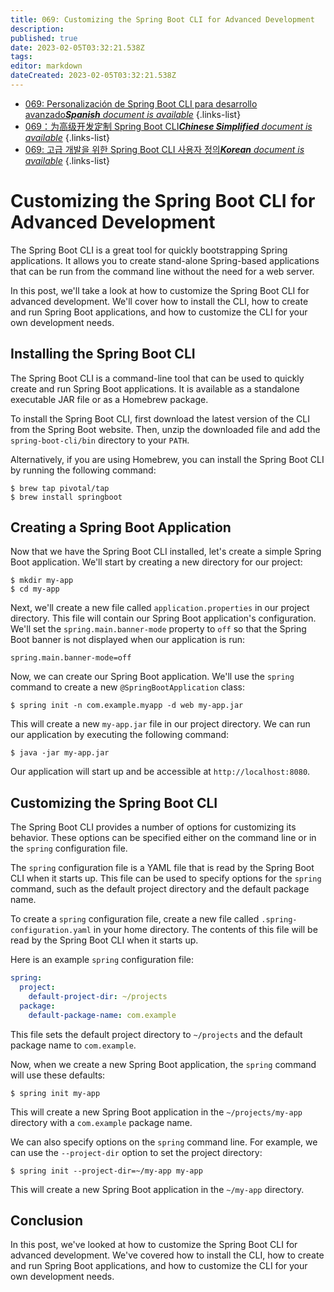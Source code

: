```yaml
---
title: 069: Customizing the Spring Boot CLI for Advanced Development
description: 
published: true
date: 2023-02-05T03:32:21.538Z
tags: 
editor: markdown
dateCreated: 2023-02-05T03:32:21.538Z
---
```


- [069: Personalización de Spring Boot CLI para desarrollo avanzado***Spanish** document is available*](/es/Knowledge-base/Spring-Boot/Learning/069-customizing-the-spring-boot-cli-for-advanced-development)
{.links-list}
- [069：为高级开发定制 Spring Boot CLI***Chinese Simplified** document is available*](/zh/Knowledge-base/Spring-Boot/Learning/069-customizing-the-spring-boot-cli-for-advanced-development)
{.links-list}
- [069: 고급 개발을 위한 Spring Boot CLI 사용자 정의***Korean** document is available*](/ko/Knowledge-base/Spring-Boot/Learning/069-customizing-the-spring-boot-cli-for-advanced-development)
{.links-list}


# Customizing the Spring Boot CLI for Advanced Development

The Spring Boot CLI is a great tool for quickly bootstrapping Spring applications. It allows you to create stand-alone Spring-based applications that can be run from the command line without the need for a web server.

In this post, we'll take a look at how to customize the Spring Boot CLI for advanced development. We'll cover how to install the CLI, how to create and run Spring Boot applications, and how to customize the CLI for your own development needs.

## Installing the Spring Boot CLI

The Spring Boot CLI is a command-line tool that can be used to quickly create and run Spring Boot applications. It is available as a standalone executable JAR file or as a Homebrew package.

To install the Spring Boot CLI, first download the latest version of the CLI from the Spring Boot website. Then, unzip the downloaded file and add the `spring-boot-cli/bin` directory to your `PATH`.

Alternatively, if you are using Homebrew, you can install the Spring Boot CLI by running the following command:

```
$ brew tap pivotal/tap
$ brew install springboot
```

## Creating a Spring Boot Application

Now that we have the Spring Boot CLI installed, let's create a simple Spring Boot application. We'll start by creating a new directory for our project:

```
$ mkdir my-app
$ cd my-app
```

Next, we'll create a new file called `application.properties` in our project directory. This file will contain our Spring Boot application's configuration. We'll set the `spring.main.banner-mode` property to `off` so that the Spring Boot banner is not displayed when our application is run:

```
spring.main.banner-mode=off
```

Now, we can create our Spring Boot application. We'll use the `spring` command to create a new `@SpringBootApplication` class:

```
$ spring init -n com.example.myapp -d web my-app.jar
```

This will create a new `my-app.jar` file in our project directory. We can run our application by executing the following command:

```
$ java -jar my-app.jar
```

Our application will start up and be accessible at `http://localhost:8080`.

## Customizing the Spring Boot CLI

The Spring Boot CLI provides a number of options for customizing its behavior. These options can be specified either on the command line or in the `spring` configuration file.

The `spring` configuration file is a YAML file that is read by the Spring Boot CLI when it starts up. This file can be used to specify options for the `spring` command, such as the default project directory and the default package name.

To create a `spring` configuration file, create a new file called `.spring-configuration.yaml` in your home directory. The contents of this file will be read by the Spring Boot CLI when it starts up.

Here is an example `spring` configuration file:

```yaml
spring:
  project:
    default-project-dir: ~/projects
  package:
    default-package-name: com.example
```

This file sets the default project directory to `~/projects` and the default package name to `com.example`.

Now, when we create a new Spring Boot application, the `spring` command will use these defaults:

```
$ spring init my-app
```

This will create a new Spring Boot application in the `~/projects/my-app` directory with a `com.example` package name.

We can also specify options on the `spring` command line. For example, we can use the `--project-dir` option to set the project directory:

```
$ spring init --project-dir=~/my-app my-app
```

This will create a new Spring Boot application in the `~/my-app` directory.

## Conclusion

In this post, we've looked at how to customize the Spring Boot CLI for advanced development. We've covered how to install the CLI, how to create and run Spring Boot applications, and how to customize the CLI for your own development needs.